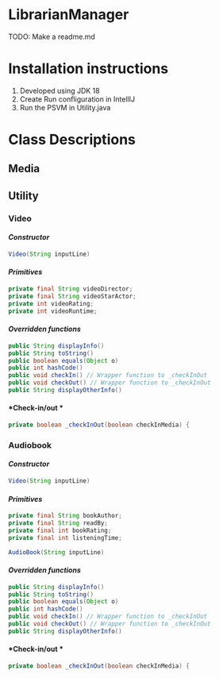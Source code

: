 # LibrarianManager

TODO: Make a readme.md


# Installation instructions
1) Developed using JDK 18
2) Create Run confliguration in IntellIJ
3) Run the PSVM in Utility.java

# Class Descriptions

## Media


## Utility


### Video
#### ***Constructor***
```java
Video(String inputLine)
```

#### *Primitives*
```java
private final String videoDirector;
private final String videoStarActor;
private int videoRating;
private int videoRuntime;
```

#### *Overridden functions*

```java
public String displayInfo()
public String toString()
public boolean equals(Object o)
public int hashCode()
public void checkIn() // Wrapper function to _checkInOut
public void checkOut() // Wrapper function to _checkInOut
public String displayOtherInfo()
```


#### *Check-in/out *
```java
private boolean _checkInOut(boolean checkInMedia) {
```
### Audiobook
#### ***Constructor***
```java
Video(String inputLine)
```

#### *Primitives*
```java
private final String bookAuthor;
private final String readBy;
private final int bookRating;
private final int listeningTime;
```
```java
AudioBook(String inputLine)
```
#### *Overridden functions*

```java
public String displayInfo()
public String toString()
public boolean equals(Object o)
public int hashCode()
public void checkIn() // Wrapper function to _checkInOut
public void checkOut() // Wrapper function to _checkInOut
public String displayOtherInfo()
```

#### *Check-in/out *
```java
private boolean _checkInOut(boolean checkInMedia) {
```